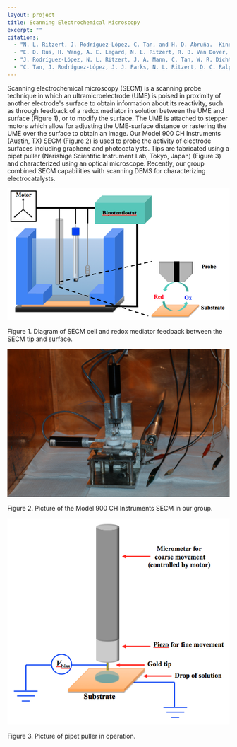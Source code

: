 ```yaml
---
layout: project
title: Scanning Electrochemical Microscopy
excerpt: ""
citations:
  - "N. L. Ritzert, J. Rodríguez-López, C. Tan, and H. D. Abruña.  Kinetics of Interfacial Electron Transfer at Single Layer Graphene Electrodes in Aqueous and Non-Aqueous Solutions.  Langmuir 2013, 29, 1683-1694."
  - "E. D. Rus, H. Wang, A. E. Legard, N. L. Ritzert, R. B. Van Dover, and H. D. Abruña.  An Exchangeable-Tip Scanning Probe Instrument for the Analysis of Combinatorial Libraries of Electrocatalysts.  Rev.Sci. Instrum. 2013, 84,024101."
  - "J. Rodríguez-López, N. L. Ritzert, J. A. Mann, C. Tan, W. R. Dichtel, and H. D. Abruña.  Quantification of the Surface Diffusion of Tripodal Binding Motifs on Graphene using Scanning Electrochemical Microscopy.  J. Am. Chem. Soc. 2012, 134, 6224-6236."
  - "C. Tan, J. Rodríguez-López, J. J. Parks, N. L. Ritzert, D. C. Ralph, and H. D. Abruña.  Reactivity of Monolayer Chemical Vapor Deposited Graphene Imperfections Studied using Scanning Electrochemical Microscopy.  ACS Nano 2012, 6, 3070-3079."
---
```

Scanning electrochemical microscopy (SECM) is a scanning probe technique in which an ultramicroelectrode (UME) is poised in proximity of another electrode's surface to obtain information about its reactivity, such as through feedback of a redox mediator in solution between the UME and surface (Figure 1), or to modify the surface.  The UME is attached to stepper motors which allow for adjusting the UME-surface distance or rastering the UME over the surface to obtain an image.  Our Model 900 CH Instruments (Austin, TX) SECM (Figure 2) is used to probe the activity of electrode surfaces including graphene and photocatalysts.  Tips are fabricated using a pipet puller (Narishige Scientific Instrument Lab, Tokyo, Japan) (Figure 3) and characterized using an optical microscope.  Recently, our group combined SECM capabilities with scanning DEMS for characterizing electrocatalysts.

![Figure 1](/images/projects/scanning_electrochemistry_microscopy/figure_1.png)

<p class="caption">
Figure 1.  Diagram of SECM cell and redox mediator feedback between the SECM tip and surface.
</p>

![Figure 2](/images/projects/scanning_electrochemistry_microscopy/figure_2.jpg)

<p class="caption">
Figure 2.  Picture of the Model 900 CH Instruments SECM in our group.
</p>

![Figure 3](/images/projects/scanning_electrochemistry_microscopy/figure_3.png)

<p class="caption">
Figure 3.  Picture of pipet puller in operation.
</p>
